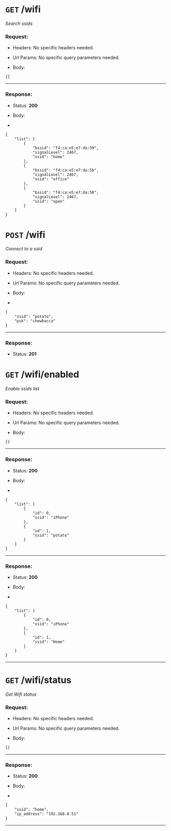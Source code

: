 # `GET` /wifi

*Search ssids*

### Request:

+ Headers:
    No specific headers needed.

+ Url Params:
    No specific query parameters needed.

+ Body:
```
{}
```

***


### Response:

+ Status: **200**

+ Body:
+ 
```
{
    "list": [
        {
            "bssid": "f4:ca:e5:e7:da:59",
            "signalLevel": 2467,
            "ssid": "home"
        },
        {
            "bssid": "f4:ca:e5:e7:da:5b",
            "signalLevel": 2467,
            "ssid": "office"
        },
        {
            "bssid": "f4:ca:e5:e7:da:58",
            "signalLevel": 2467,
            "ssid": "open"
        }
    ]
}
```


# `POST` /wifi

*Connect to a ssid*

### Request:

+ Headers:
    No specific headers needed.

+ Url Params:
    No specific query parameters needed.

+ Body:
+ 
```
{
    "ssid": "potato",
    "psk": "chewbacca"
}
```

***


### Response:

+ Status: **201**




# `GET` /wifi/enabled

*Enable ssids list*

### Request:

+ Headers:
    No specific headers needed.

+ Url Params:
    No specific query parameters needed.

+ Body:
```
{}
```

***


### Response:

+ Status: **200**

+ Body:
+ 
```
{
    "list": [
        {
            "id": 0,
            "ssid": "iPhone"
        },
        {
            "id": 1,
            "ssid": "potato"
        }
    ]
}
```
***
### Response:

+ Status: **200**

+ Body:
+ 
```
{
    "list": [
        {
            "id": 0,
            "ssid": "iPhone"
        },
        {
            "id": 1,
            "ssid": "Home"
        }
    ]
}
```
***


# `GET` /wifi/status

*Get Wifi status*

### Request:

+ Headers:
    No specific headers needed.

+ Url Params:
    No specific query parameters needed.

+ Body:
```
{}
```

***


### Response:

+ Status: **200**

+ Body:
+ 
```
{
    "ssid": "home",
    "ip_address": "192.168.0.51"
}
```
***



